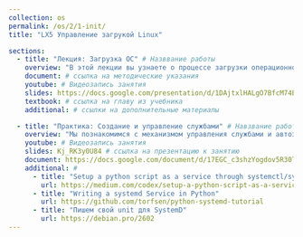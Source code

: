```yaml
---
collection: os
permalink: /os/2/1-init/
title: "LX5 Управление загрукой Linux"

sections:
  - title: "Лекция: Загрузка ОС" # Назввание работы
    overview: "В этой лекции вы узнаете о процессе загрузки операционной системы." # Пояснительный текст
    document: # ссылка на методические указания
    youtube: # Видеозапись занятия
    slides: https://docs.google.com/presentation/d/1DAjtxlHALgO7BfcM74E-8sMSQPLc1CtbQOf8EM3Lkec/edit?usp=sharing
    textbook: # ссылка на главу из учебника
    additional: # ссылки на дополнительные материалы

  - title: "Практика: Создание и управление службами" # Навзвание работы
    overview: "Мы познакомимся с механизмом управления службами и автозапуском в Linux, создать и запустить собственноручно написанную программу как сервис операционной системы." # Пояснительный текст
    youtube: # Видеозапись занятия
    slides: Kj_RK3y0U84 # ссылка на презентацию к занятию
    document: https://docs.google.com/document/d/17EGC_c3shzYogdov5R30TofuXcfvdM2tYqgWeL8iv4w/edit?usp=sharing # ссылка на методические указания
    additional: # 
      - title: "Setup a python script as a service through systemctl/systemd"
        url: https://medium.com/codex/setup-a-python-script-as-a-service-through-systemctl-systemd-f0cc55a42267
      - title: "Writing a systemd Service in Python"
        url: https://github.com/torfsen/python-systemd-tutorial
      - title: "Пишем свой unit для SystemD"
        url: https://debian.pro/2602
---
```

